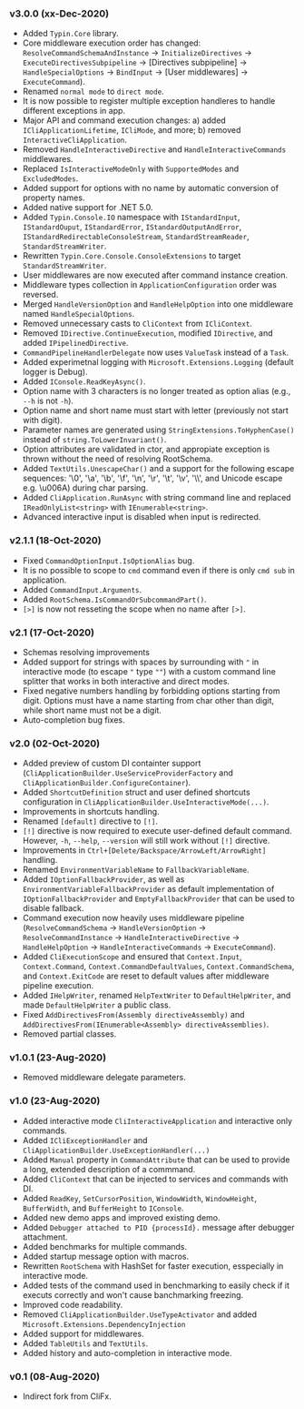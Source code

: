 ### v3.0.0 (xx-Dec-2020)

- Added `Typin.Core` library.
- Core middleware execution order has changed: `ResolveCommandSchemaAndInstance` -> `InitializeDirectives` -> `ExecuteDirectivesSubpipeline` -> [Directives subpipeline] -> `HandleSpecialOptions` -> `BindInput` -> [User middlewares] -> `ExecuteCommand`).
- Renamed `normal mode` to `direct mode`.
- It is now possible to register multiple exception handleres to handle different exceptions in app.
- Major API and command execution changes: a) added `ICliApplicationLifetime`, `ICliMode`, and more; b) removed `InteractiveCliApplication`.
- Removed `HandleInteractiveDirective` and `HandleInteractiveCommands` middlewares.
- Replaced `IsInteractiveModeOnly` with `SupportedModes` and `ExcludedModes`.
- Added support for options with no name by automatic conversion of property names.
- Added native support for .NET 5.0.
- Added `Typin.Console.IO` namespace with `IStandardInput`, `IStandardOuput`, `IStandardError`, `IStandardOutputAndError`, `IStandardRedirectableConsoleStream`, `StandardStreamReader`, `StandardStreamWriter`.
- Rewritten `Typin.Core.Console.ConsoleExtensions` to target `StandardStreamWriter`.
- User middlewares are now executed after command instance creation.
- Middleware types collection in `ApplicationConfiguration` order was reversed.
- Merged `HandleVersionOption` and `HandleHelpOption` into one middleware named `HandleSpecialOptions`.
- Removed unnecessary casts to `CliContext` from `ICliContext`.
- Removed `IDirective.ContinueExecution`, modified `IDirective`, and added `IPipelinedDirective`.
- `CommandPipelineHandlerDelegate` now uses `ValueTask` instead of a `Task`.
- Added experimetnal logging with `Microsoft.Extensions.Logging` (default logger is Debug).
- Added `IConsole.ReadKeyAsync()`.
- Option name with 3 characters is no longer treated as option alias (e.g., `--h` is not `-h`).
- Option name and short name must start with letter (previously not start with digit).
- Parameter names are generated using `StringExtensions.ToHyphenCase()` instead of `string.ToLowerInvariant()`.
- Option attributes are validated in ctor, and appropiate exception is thrown without the need of resolving RootSchema.
- Added `TextUtils.UnescapeChar()` and a support for the following escape sequences: '\0', '\a', '\b', '\f', '\n', '\r', '\t', '\v', '\\\\', and Unicode escape e.g. \\u006A) during char parsing.
- Added `CliApplication.RunAsync` with string command line and replaced `IReadOnlyList<string>` with `IEnumerable<string>`.
- Advanced interactive input is disabled when input is redirected.

### v2.1.1 (18-Oct-2020)

- Fixed `CommandOptionInput.IsOptionAlias` bug.
- It is no possible to scope to `cmd` command even if there is only `cmd sub` in application.
- Added `CommandInput.Arguments`.
- Added `RootSchema.IsCommandOrSubcommandPart()`.
- `[>]` is now not resseting the scope when no name after `[>]`.

### v2.1 (17-Oct-2020)

- Schemas resolving improvements
- Added support for strings with spaces by surrounding with `"` in interactive mode (to escape `"` type `""`) with a custom command line splitter that works in both interactive and direct modes.
- Fixed negative numbers handling by forbidding options starting from digit. Options must have a name starting from char other than digit, while short name must not be a digit.
- Auto-completion bug fixes.

### v2.0 (02-Oct-2020)

- Added preview of custom DI containter support (`CliApplicationBuilder.UseServiceProviderFactory` and `CliApplicationBuilder.ConfigureContainer`).
- Added `ShortcutDefinition` struct and user defined shortcuts configuration in `CliApplicationBuilder.UseInteractiveMode(...)`.
- Improvements in shortcuts handling.
- Renamed `[default]` directive to `[!]`.
- `[!]` directive is now required to execute user-defined default command. However, `-h`, `--help`, `--version` will still work without `[!]` directive.
- Improvements in `Ctrl+[Delete/Backspace/ArrowLeft/ArrowRight]` handling.
- Renamed `EnvironmentVariableName` to `FallbackVariableName`.
- Added `IOptionFallbackProvider`, as well as `EnvironmentVariableFallbackProvider` as default implementation of `IOptionFallbackProvider` and `EmptyFallbackProvider` that can be used to disable fallback.
- Command execution now heavily uses middleware pipeline (`ResolveCommandSchema` -> `HandleVersionOption` -> `ResolveCommandInstance` -> `HandleInteractiveDirective` -> `HandleHelpOption` -> `HandleInteractiveCommands` -> `ExecuteCommand`).
- Added `CliExecutionScope` and ensured that `Context.Input`, `Context.Command`, `Context.CommandDefaultValues`, `Context.CommandSchema`, and `Context.ExitCode` are reset to default values after middleware pipeline execution.
- Added `IHelpWriter`, renamed `HelpTextWriter` to `DefaultHelpWriter`, and made `DefaultHelpWriter` a public class.
- Fixed `AddDirectivesFrom(Assembly directiveAssembly)` and `AddDirectivesFrom(IEnumerable<Assembly> directiveAssemblies)`.
- Removed partial classes.

### v1.0.1 (23-Aug-2020)

- Removed middleware delegate parameters.

### v1.0 (23-Aug-2020)

- Added interactive mode `CliInteractiveApplication` and interactive only commands.
- Added `ICliExceptionHandler` and `CliApplicationBuilder.UseExceptionHandler(...)`
- Added	`Manual` property in `CommandAttribute` that can be used to provide a long, extended description of a commmand.
- Added `CliContext` that can be injected to services and commands with DI.
- Added `ReadKey`, `SetCursorPosition`, `WindowWidth`, `WindowHeight`, `BufferWidth`, and `BufferHeight` to `IConsole`.
- Added new demo apps and improved existing demo.
- Added `Debugger attached to PID {processId}.` message after debugger attachment.
- Added benchmarks for multiple commands.
- Added startup message option with macros.
- Rewritten `RootSchema` with HashSet for faster execution, esspecially in interactive mode.
- Added tests of the command used in benchmarking to easily check if it executs correctly and won't cause banchmarking freezing.
- Improved code readability.
- Removed `CliApplicationBuilder.UseTypeActivator` and added `Microsoft.Extensions.DependencyInjection`
- Added support for middlewares.
- Added `TableUtils` and `TextUtils`.
- Added history and auto-completion in interactive mode.

### v0.1 (08-Aug-2020)

- Indirect fork from CliFx.
